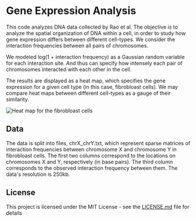 # Gene Expression Analysis
This code analyzes DNA data collected by Rao et al. 
The objective is to analyze the spatial organization of DNA within a cell, in order to study how gene expression differs between different cell-types.
We consider the interaction frequencies between all pairs of chromosomes.

We modeled log(1 + interaction frequency) as a Gaussian random variable for each interaction site.
And thus can specify how intensely each pair of chromosomes interacted with each other in the cell.

The results are displayed as a heat map, which specifies the gene expression for a given cell type (in this case, fibrobloast cells).
We may compare heat maps between different cell-types as a gauge of their similarity.

![Heat map for the fibrobloast cells](https://raw.githubusercontent.com/w-12-n/chromosome_interactions/blob/master/heat_map.png)

## Data
The data is split into files, chrX_chrY.txt, which represent sparse matrices of interaction frequencies between chromosome X and chromosome Y in fibrobloast cells. 
The first two columns correspond to the locations on chromosomes X and Y, respectively (in base pairs). 
The third column corresponds to the observed interaction frequency between them. The data's resolution is 250kb.
 
## License
This project is licensed under the MIT License - see the [LICENSE.md](LICENSE.md) file for details
